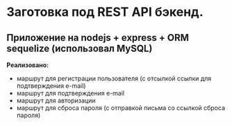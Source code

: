 # Заготовка под REST API бэкенд.

## Приложение на nodejs + express + ORM sequelize (использовал MySQL)

**Реализовано:**
- маршрут для регистрации пользователя (с отсылкой ссылки для подтверждения e-mail)
- маршрут для подтверждения e-mail
- маршрут для авторизации
- маршрут для сброса пароля (с отправкой письма со ссылкой сброса пароля)
